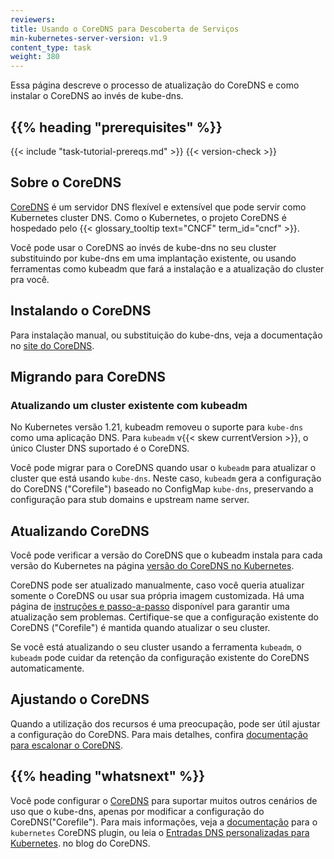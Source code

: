 ```yaml
---
reviewers:
title: Usando o CoreDNS para Descoberta de Serviços
min-kubernetes-server-version: v1.9
content_type: task
weight: 380
---
```


<!-- overview -->
Essa página descreve o processo de atualização do CoreDNS e como instalar o CoreDNS ao invés de kube-dns.


## {{% heading "prerequisites" %}}

{{< include "task-tutorial-prereqs.md" >}} {{< version-check >}}


<!-- steps -->

## Sobre o CoreDNS

[CoreDNS](https://coredns.io) é um servidor DNS flexível e extensível
que pode servir como Kubernetes cluster DNS.
Como o Kubernetes, o projeto CoreDNS é hospedado pelo
{{< glossary_tooltip text="CNCF" term_id="cncf" >}}.

Você pode usar o CoreDNS ao invés de kube-dns no seu cluster substituindo por
kube-dns em uma implantação existente, ou usando ferramentas como kubeadm
que fará a instalação e a atualização do cluster pra você.

## Instalando o CoreDNS

Para instalação manual, ou substituição do kube-dns, veja a documentação no 
[site do CoreDNS](https://coredns.io/manual/installation/).

## Migrando para CoreDNS

### Atualizando um cluster existente com kubeadm

No Kubernetes versão 1.21, kubeadm removeu o suporte para  `kube-dns` como uma aplicação DNS.
Para `kubeadm` v{{< skew currentVersion >}}, o único Cluster DNS suportado é o CoreDNS.

Você pode migrar para o CoreDNS quando usar o  `kubeadm` para atualizar o cluster que está usando 
`kube-dns`. Neste caso, `kubeadm` gera a configuração do CoreDNS
("Corefile") baseado no ConfigMap `kube-dns`, preservando a configuração para 
stub domains e upstream name server.

## Atualizando CoreDNS

Você pode verificar a versão do CoreDNS que o kubeadm instala para cada versão do Kubernetes na página 
[versão do CoreDNS no Kubernetes](https://github.com/coredns/deployment/blob/master/kubernetes/CoreDNS-k8s_version.md).

CoreDNS pode ser atualizado manualmente, caso você queria atualizar somente o CoreDNS
ou usar sua própria imagem customizada.
Há uma página de [instruções e passo-a-passo](https://github.com/coredns/deployment/blob/master/kubernetes/Upgrading_CoreDNS.md)
disponível para garantir uma atualização sem problemas.
Certifique-se que a configuração existente do CoreDNS ("Corefile") é mantida quando atualizar o seu cluster.

Se você está atualizando o seu cluster usando a ferramenta `kubeadm`, o `kubeadm`
pode cuidar da retenção da configuração existente do CoreDNS automaticamente.


## Ajustando o CoreDNS

Quando a utilização dos recursos é uma preocupação, pode ser útil ajustar a configuração do CoreDNS. Para mais detalhes, confira [documentação para escalonar o CoreDNS](https://github.com/coredns/deployment/blob/master/kubernetes/Scaling_CoreDNS.md).

## {{% heading "whatsnext" %}}

Você pode configurar o [CoreDNS](https://coredns.io) para suportar muitos outros cenários de uso que o
kube-dns, apenas por modificar a configuração do CoreDNS("Corefile").
Para mais informações, veja a [documentação](https://coredns.io/plugins/kubernetes/)
para o `kubernetes` CoreDNS plugin, ou leia o 
[Entradas DNS personalizadas para Kubernetes](https://coredns.io/2017/05/08/custom-dns-entries-for-kubernetes/).
no blog do CoreDNS.

